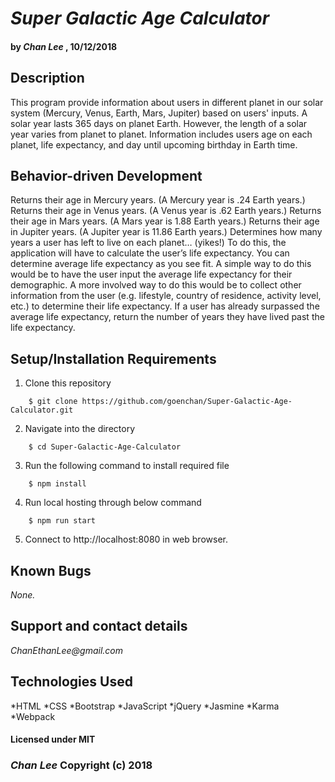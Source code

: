 # _Super Galactic Age Calculator_

#### by _Chan Lee_ , 10/12/2018

## Description

This program provide information about users in different planet in our solar system (Mercury, Venus, Earth, Mars, Jupiter) based on users' inputs. A solar year lasts 365 days on planet Earth. However, the length of a solar year varies from planet to planet. Information includes users age on each planet, life expectancy, and day until upcoming birthday in Earth time.

## Behavior-driven Development

Returns their age in Mercury years. (A Mercury year is .24 Earth years.)
Returns their age in Venus years. (A Venus year is .62 Earth years.)
Returns their age in Mars years. (A Mars year is 1.88 Earth years.)
Returns their age in Jupiter years. (A Jupiter year is 11.86 Earth years.)
Determines how many years a user has left to live on each planet… (yikes!) To do this, the application will have to calculate the user’s life expectancy. You can determine average life expectancy as you see fit. A simple way to do this would be to have the user input the average life expectancy for their demographic. A more involved way to do this would be to collect other information from the user (e.g. lifestyle, country of residence, activity level, etc.) to determine their life expectancy.
If a user has already surpassed the average life expectancy, return the number of years they have lived past the life expectancy.

## Setup/Installation Requirements

1. Clone this repository
```
    $ git clone https://github.com/goenchan/Super-Galactic-Age-Calculator.git
```
2. Navigate into the directory
```
    $ cd Super-Galactic-Age-Calculator
```
3. Run the following command to install required file
```
    $ npm install
```
4. Run local hosting through below command
```
    $ npm run start
```
5. Connect to http://localhost:8080 in web browser.


## Known Bugs

*None.*


## Support and contact details

_ChanEthanLee@gmail.com_

## Technologies Used

*HTML
*CSS
*Bootstrap
*JavaScript
*jQuery
*Jasmine
*Karma
*Webpack

#### Licensed under MIT

### _Chan Lee_ Copyright (c) 2018
